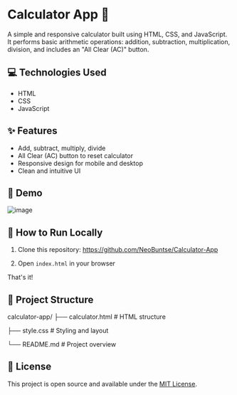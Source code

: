 # Calculator App 🔢

A simple and responsive calculator built using HTML, CSS, and JavaScript. It performs basic arithmetic operations: addition, subtraction, multiplication, division, and includes an "All Clear (AC)" button.

## 💻 Technologies Used

- HTML
- CSS
- JavaScript

## ✨ Features

- Add, subtract, multiply, divide
- All Clear (AC) button to reset calculator
- Responsive design for mobile and desktop
- Clean and intuitive UI

## 📸 Demo

![image](https://github.com/user-attachments/assets/90a071b8-30b2-4cc8-a2c5-bb523413ffb8)




## 🚀 How to Run Locally

1. Clone this repository:
   https://github.com/NeoBuntse/Calculator-App
   
3. Open `index.html` in your browser

That's it!

## 📂 Project Structure

calculator-app/
├── calculator.html # HTML structure

├── style.css # Styling and layout

└── README.md # Project overview


## 📄 License

This project is open source and available under the [MIT License](LICENSE).




